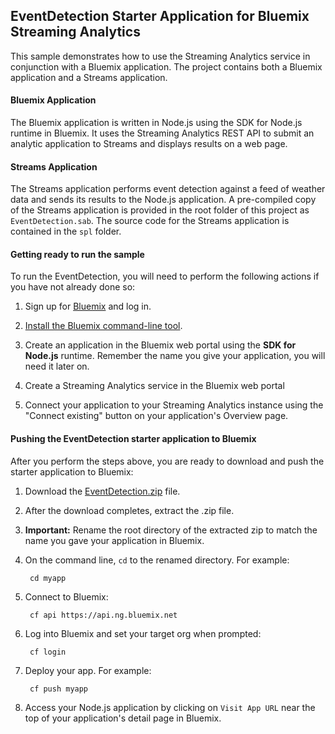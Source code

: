 ## EventDetection Starter Application for Bluemix Streaming Analytics
This sample demonstrates how to use the Streaming Analytics service in conjunction with a Bluemix application.
The project contains both a Bluemix application and a Streams application.

#### Bluemix Application
The Bluemix application is written in Node.js using the SDK for Node.js runtime in Bluemix.  It uses the Streaming Analytics REST API to submit an analytic application to Streams and displays results on a web page.

#### Streams Application
The Streams application performs event detection against a feed of weather data and sends its results to the Node.js application.  A pre-compiled copy of the Streams application is provided in the root folder of this project as `EventDetection.sab`.  The source code for the Streams application is contained in the `spl` folder.

#### Getting ready to run the sample

To run the EventDetection, you will need to perform the following actions if you have not already done so:
1. Sign up for [Bluemix](https://ace.ng.bluemix.net/) and log in.

2. [Install the Bluemix command-line tool](https://console.bluemix.net/docs/cli/index.html#cli).

3. Create an application in the Bluemix web portal using the **SDK for Node.js** runtime. Remember the name you give your application, you will need it later on. 

4. Create a Streaming Analytics service in the Bluemix web portal

5. Connect your application to your Streaming Analytics instance using the "Connect existing" button on your application's Overview page.



#### Pushing the EventDetection starter application to Bluemix

After you perform the steps above, you are ready to download and push the starter application to Bluemix:

1. Download the [EventDetection.zip](https://streams-github-samples.mybluemix.net/?get=QuickStart/EventDetection) file.

2. After the download completes, extract the .zip file.

3. **Important:** Rename the root directory of the extracted zip to match the name you gave your application in Bluemix.
		
4. On the command line, `cd` to the renamed directory. For example:

		cd myapp
		
5. Connect to Bluemix:

		cf api https://api.ng.bluemix.net

6. Log into Bluemix and set your target org when prompted:

		cf login

7. Deploy your app.  For example:

		cf push myapp

8. Access your Node.js application by clicking on `Visit App URL` near the top of your application's detail page in Bluemix.


